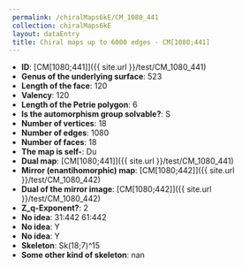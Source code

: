 ```yaml
--- 
 permalink: /chiralMaps6kE/CM_1080_441 
 collection: chiralMaps6kE
 layout: dataEntry
 title: Chiral maps up to 6000 edges - CM[1080;441]
---
```


- **ID**: [CM[1080;441]]({{ site.url }}/test/CM_1080_441)
- **Genus of the underlying surface**: 523
- **Length of the face**: 120
- **Valency**: 120
- **Length of the Petrie polygon**: 6
- **Is the automorphism group solvable?**: S
- **Number of vertices**: 18
- **Number of edges**: 1080
- **Number of faces**: 18
- **The map is self-**: Du
- **Dual map**: [CM[1080;441]]({{ site.url }}/test/CM_1080_441)
- **Mirror (enantihomorphic) map**: [CM[1080;442]]({{ site.url }}/test/CM_1080_442)
- **Dual of the mirror image**: [CM[1080;442]]({{ site.url }}/test/CM_1080_442)
- **Z_q-Exponent?**: 2
- **No idea**:  31:442 61:442
- **No idea**: Y
- **No idea**: Y
- **Skeleton**: Sk(18;7)^15
- **Some other kind of skeleton**: nan
